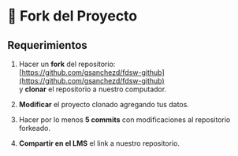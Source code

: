 # 📌 Fork del Proyecto

## Requerimientos

1. Hacer un **fork** del repositorio:  
   [https://github.com/gsanchezd/fdsw-github](https://github.com/gsanchezd/fdsw-github)  
   y **clonar** el repositorio a nuestro computador.

2. **Modificar** el proyecto clonado agregando tus datos.

3. Hacer por lo menos **5 commits** con modificaciones al repositorio forkeado.

4. **Compartir en el LMS** el link a nuestro repositorio.

